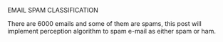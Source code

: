 EMAIL SPAM CLASSIFICATION

There are 6000 emails and some of them are spams, this post will implement perception algorithm to spam e-mail as either spam or ham. 